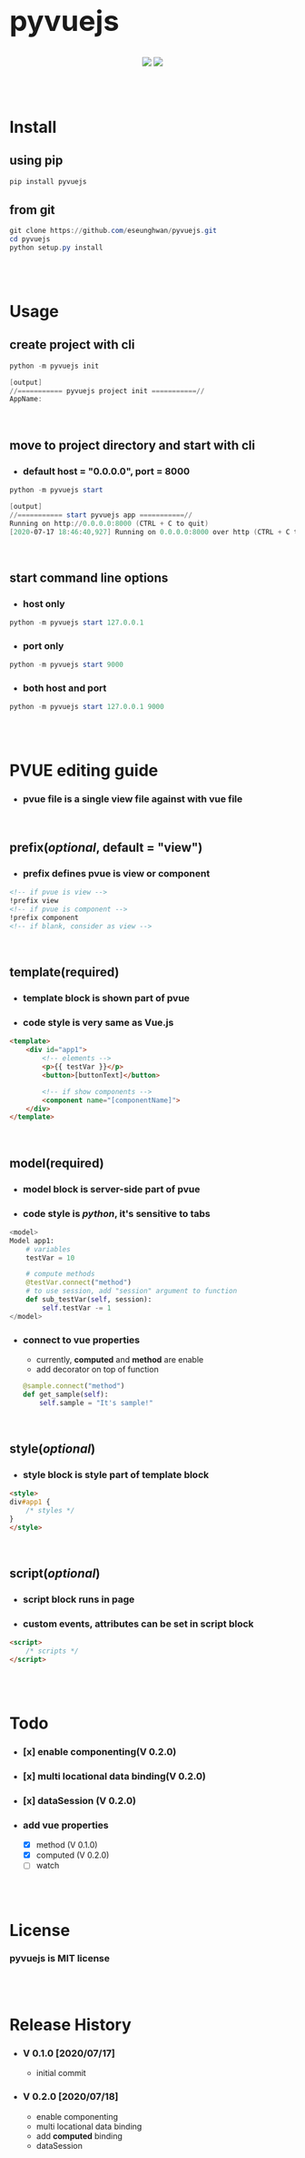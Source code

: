 <h1 style="font-size:50px;">pyvuejs</h1>
<p align="center">

<a href="https://pypi.python.org/pypi/pyvuejs">
<img src="https://img.shields.io/pypi/v/pyvuejs.svg" /></a>
<a href="https://travis-ci.org/eseunghwan/pyvuejs"><img src="https://travis-ci.org/eseunghwan/pyvuejs.svg?branch=master" /></a>
</p>

<br>
<br>

# Install
## using pip
```powershell
pip install pyvuejs
```
## from git
```powershell
git clone https://github.com/eseunghwan/pyvuejs.git
cd pyvuejs
python setup.py install
```

<br>
<br>

# Usage
## create project with cli
```powershell
python -m pyvuejs init

[output]
//=========== pyvuejs project init ===========//
AppName: 
```
<br>

## move to project directory and start with cli
- ### default host = "0.0.0.0", port = 8000
```powershell
python -m pyvuejs start

[output]
//=========== start pyvuejs app ===========//
Running on http://0.0.0.0:8000 (CTRL + C to quit)
[2020-07-17 18:46:40,927] Running on 0.0.0.0:8000 over http (CTRL + C to quit)
```
<br>

## start command line options
- ### host only
```powershell
python -m pyvuejs start 127.0.0.1
```

- ### port only
```powershell
python -m pyvuejs start 9000
```

- ### both host and port
```powershell
python -m pyvuejs start 127.0.0.1 9000
```

<br>
<br>

# PVUE editing guide
- ### pvue file is a single view file against with vue file
<br>

## prefix(<i>optional</i>, default = "view")
- ### prefix defines pvue is view or component
```html
<!-- if pvue is view -->
!prefix view
<!-- if pvue is component -->
!prefix component
<!-- if blank, consider as view -->
```
<br>

## template(<b>required</b>)
- ### template block is shown part of pvue
- ### code style is very same as <b>Vue.js</b>
```html
<template>
    <div id="app1">
        <!-- elements -->
        <p>{{ testVar }}</p>
        <button>[buttonText]</button>

        <!-- if show components -->
        <component name="[componentName]">
    </div>
</template>
```
<br>

## model(<b>required</b>)
- ### model block is server-side part of pvue
- ### code style is <i>python</i>, it's sensitive to <b>tabs</b>
```python
<model>
Model app1:
    # variables
    testVar = 10

    # compute methods
    @testVar.connect("method")
    # to use session, add "session" argument to function
    def sub_testVar(self, session):
        self.testVar -= 1
</model>
```
- ### connect to vue properties
    - currently, <b>computed</b> and <b>method</b> are enable
    - add decorator on top of function
    ```python
    @sample.connect("method")
    def get_sample(self):
        self.sample = "It's sample!"
    ```
<br>

## style(<i>optional</i>)
- ### style block is style part of template block
```html
<style>
div#app1 {
    /* styles */
}
</style>
```
<br>

## script(<i>optional</i>)
- ### script block runs in page
- ### custom events, attributes can be set in script block
```html
<script>
    /* scripts */
</script>
```

<br>
<br>

# Todo
- ### [x] enable componenting(V 0.2.0)
- ### [x] multi locational data binding(V 0.2.0)
- ### [x] dataSession (V 0.2.0)
- ### add vue properties
    - [x] method (V 0.1.0)
    - [x] computed (V 0.2.0)
    - [ ] watch

<br>
<br>

# License
### pyvuejs is MIT license

<br>
<br>

# Release History
* ### V 0.1.0 [2020/07/17]
    - initial commit

* ### V 0.2.0 [2020/07/18]
    - enable componenting
    - multi locational data binding
    - add <b>computed</b> binding
    - dataSession
